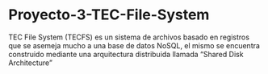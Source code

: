 # Proyecto-3-TEC-File-System
TEC File System (TECFS) es un sistema de archivos basado en registros que se asemeja mucho a una base de datos NoSQL, el mismo se encuentra construido mediante una arquitectura distribuida llamada “Shared Disk Architecture”

